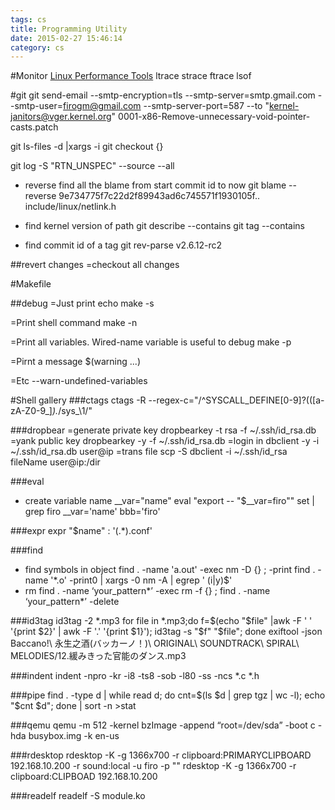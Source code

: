```yaml
---
tags: cs
title: Programming Utility
date: 2015-02-27 15:46:14
category: cs
---
```

#Monitor
[Linux Performance Tools](http://www.brendangregg.com/Perf/linux_observability_tools.png)
ltrace
strace
ftrace
lsof



#git 
git send-email --smtp-encryption=tls --smtp-server=smtp.gmail.com --smtp-user=firogm@gmail.com --smtp-server-port=587 --to "kernel-janitors@vger.kernel.org" 0001-x86-Remove-unnecessary-void-pointer-casts.patch

git ls-files -d |xargs -i git checkout {}

git log -S "RTN_UNSPEC" --source --all
* reverse find all the blame from start commit id to now
    git blame --reverse 9e734775f7c22d2f89943ad6c745571f1930105f..   include/linux/netlink.h

* find kernel version of path
    git describe --contains
    git tag --contains <id>

* find commit id of a tag
    git rev-parse v2.6.12-rc2

##revert changes
=checkout all changes

#Makefile

##debug
=Just print echo 
make -s 

=Print shell command
make -n

=Print all variables. Wired-name variable is useful to debug
make -p

=Pirnt a message
$(warning ...)

=Etc
--warn-undefined-variables

#Shell gallery
###ctags
ctags -R --regex-c="/^SYSCALL_DEFINE[0-9]?\(([a-zA-Z0-9_]*).*/sys_\1/"

###dropbear
=generate private key
dropbearkey -t rsa -f ~/.ssh/id_rsa.db
=yank public key
dropbearkey -y -f ~/.ssh/id_rsa.db
=login in
dbclient -y -i ~/.ssh/id_rsa.db user@ip
=trans file
scp -S dbclient -i ~/.ssh/id_rsa fileName user@ip:/dir

###eval
* create variable name
	__var="name"
	eval "export -- \"$__var=firo\""
	set | grep firo
	__var='name'
	bbb='firo'

###expr
expr "$name" : '\(.*\)\.conf'

###find
* find symbols in object 
	find . -name 'a.out' -exec nm -D {} \; -print
	find . -name '*.o' -print0 | xargs -0 nm -A | egrep ' (i|y)$'
* rm
find . -name ‘your_pattern*’ -exec rm -f {} \;
find . -name ‘your_pattern*’ -delete

###id3tag
id3tag -2 *.mp3
for file in *.mp3;do f=$(echo "$file" |awk -F ' ' '{print $2}' | awk -F '.' '{print $1}'); id3tag -s "$f" "$file";  done
exiftool -json Baccano\!\ 永生之酒\(バッカーノ！\)\ ORIGINAL\ SOUNDTRACK\ SPIRAL\ MELODIES/12.緩みきった官能のダンス.mp3


###indent
indent -npro -kr -i8 -ts8 -sob -l80 -ss -ncs *.c *.h

###pipe
find . -type d | while read d; do cnt=$(ls $d | grep tgz | wc -l); echo "$cnt $d"; done | sort -n >stat 

###qemu
qemu -m 512 -kernel bzImage -append “root=/dev/sda” -boot c -hda busybox.img -k en-us

###rdesktop
rdesktop -K -g 1366x700 -r clipboard:PRIMARYCLIPBOARD 192.168.10.200 -r sound:local -u firo -p ""
rdesktop -K -g 1366x700 -r clipboard:CLIPBOAD 192.168.10.200

###readelf
readelf -S module.ko

